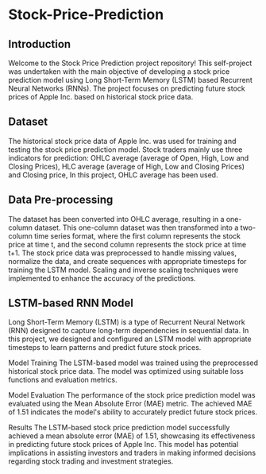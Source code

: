 # Stock-Price-Prediction

## Introduction
Welcome to the Stock Price Prediction project repository! This self-project was undertaken with the main objective of developing a stock price prediction model using Long Short-Term Memory (LSTM) based Recurrent Neural Networks (RNNs). The project focuses on predicting future stock prices of Apple Inc. based on historical stock price data.

## Dataset
The historical stock price data of Apple Inc. was used for training and testing the stock price prediction model.
Stock traders mainly use three indicators for prediction: OHLC average (average of Open, High, Low and Closing Prices), HLC average (average of High, Low and Closing Prices) and Closing price, In this project, OHLC average has been used.

## Data Pre-processing
 The dataset has been converted into OHLC average, resulting in a one-column dataset. This one-column dataset was then transformed into a two-column time series format, where the first column represents the stock price at time t, and the second column represents the stock price at time t+1. The stock price data was preprocessed to handle missing values, normalize the data, and create sequences with appropriate timesteps for training the LSTM model. Scaling and inverse scaling techniques were implemented to enhance the accuracy of the predictions.

## LSTM-based RNN Model
Long Short-Term Memory (LSTM) is a type of Recurrent Neural Network (RNN) designed to capture long-term dependencies in sequential data. In this project, we designed and configured an LSTM model with appropriate timesteps to learn patterns and predict future stock prices.

Model Training
The LSTM-based model was trained using the preprocessed historical stock price data. The model was optimized using suitable loss functions and evaluation metrics.

Model Evaluation
The performance of the stock price prediction model was evaluated using the Mean Absolute Error (MAE) metric. The achieved MAE of 1.51 indicates the model's ability to accurately predict future stock prices.

Results
The LSTM-based stock price prediction model successfully achieved a mean absolute error (MAE) of 1.51, showcasing its effectiveness in predicting future stock prices of Apple Inc. This model has potential implications in assisting investors and traders in making informed decisions regarding stock trading and investment strategies.

